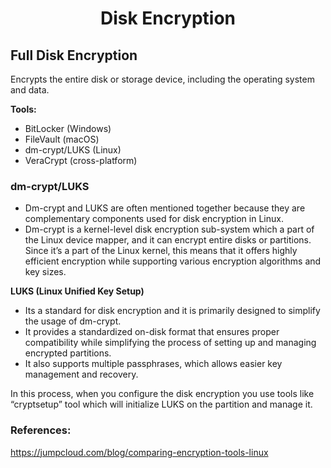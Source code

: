 <h1 style="text-align:center;"> Disk Encryption</p>

## Full Disk Encryption

Encrypts the entire disk or storage device, including the operating system and data.

**Tools:**

- BitLocker (Windows)
- FileVault (macOS)
- dm-crypt/LUKS (Linux)
- VeraCrypt (cross-platform)

### dm-crypt/LUKS

- Dm-crypt and LUKS are often mentioned together because they are complementary components used for disk encryption in Linux.
- Dm-crypt is a kernel-level disk encryption sub-system which a part of the Linux device mapper, and it can encrypt entire disks or partitions. Since it’s a part of the Linux kernel, this means that it offers highly efficient encryption while supporting various encryption algorithms and key sizes.

**LUKS (Linux Unified Key Setup)** <br>

- Its a standard for disk encryption and it is primarily designed to simplify the usage of dm-crypt.
- It provides a standardized on-disk format that ensures proper compatibility while simplifying the process of setting up and managing encrypted partitions.
- It also supports multiple passphrases, which allows easier key management and recovery.

In this process, when you configure the disk encryption you use tools like “cryptsetup” tool which will initialize LUKS on the partition and manage it.

### References:

https://jumpcloud.com/blog/comparing-encryption-tools-linux
